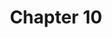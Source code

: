 ---
title: Chapter 10
description: Organizing Documentation
layout: ../../layouts/MainLayout.astro
---